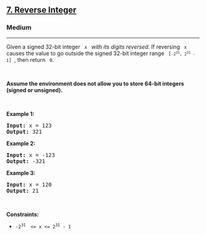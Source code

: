 <h2>
    <a href="hhttps://leetcode.com/problems/reverse-integer">
        7. Reverse Integer
    </a>
</h2>

<h3>Medium</h3>
<hr>
<p>Given a signed 32-bit integer <code> x </code> <em> with its digits reversed. </em> If reversing <code> x </code> causes the value to go outside the signed 32-bit integer range <code> [<code>-2<sup>31</sup>, 2<sup>31</sup> - 1</code>] </code>, then return <code> 0</code>.</p>

<p>&nbsp;</p>
<p><strong>Assume the environment does not allow you to store 64-bit integers (signed or unsigned).</strong></p>



<p>&nbsp;</p>
<p><strong class="example">Example 1:</strong></p>

<pre>
<strong>Input:</strong> x = 123
<strong>Output:</strong> 321
</pre>

<p><strong class="example">Example 2:</strong></p>

<pre>
<strong>Input:</strong> x = -123
<strong>Output:</strong> -321
</pre>

<p><strong class="example">Example 3:</strong></p>

<pre>
<strong>Input:</strong> x = 120
<strong>Output:</strong> 21
</pre>


<p>&nbsp;</p>
<p><strong>Constraints:</strong></p>

<ul>
	<li><code>-2<sup>31 </sup> &lt;= x &lt;= 2<sup>31</sup> - 1</code></li>
</ul>